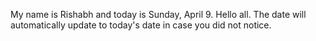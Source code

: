 My name is Rishabh and today is Sunday, April 9. Hello all. The date will automatically update to today's date in case you did not notice.
